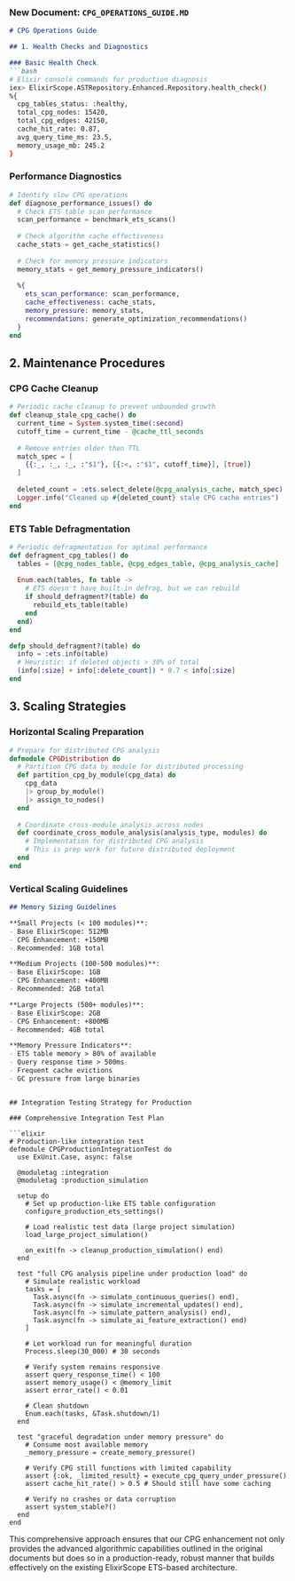 
### New Document: `CPG_OPERATIONS_GUIDE.MD`

```markdown
# CPG Operations Guide

## 1. Health Checks and Diagnostics

### Basic Health Check
```bash
# Elixir console commands for production diagnosis
iex> ElixirScope.ASTRepository.Enhanced.Repository.health_check()
%{
  cpg_tables_status: :healthy,
  total_cpg_nodes: 15420,
  total_cpg_edges: 42150,
  cache_hit_rate: 0.87,
  avg_query_time_ms: 23.5,
  memory_usage_mb: 245.2
}
```

### Performance Diagnostics
```elixir
# Identify slow CPG operations
def diagnose_performance_issues() do
  # Check ETS table scan performance
  scan_performance = benchmark_ets_scans()
  
  # Check algorithm cache effectiveness  
  cache_stats = get_cache_statistics()
  
  # Check for memory pressure indicators
  memory_stats = get_memory_pressure_indicators()
  
  %{
    ets_scan_performance: scan_performance,
    cache_effectiveness: cache_stats,
    memory_pressure: memory_stats,
    recommendations: generate_optimization_recommendations()
  }
end
```

## 2. Maintenance Procedures

### CPG Cache Cleanup
```elixir
# Periodic cache cleanup to prevent unbounded growth
def cleanup_stale_cpg_cache() do
  current_time = System.system_time(:second)
  cutoff_time = current_time - @cache_ttl_seconds
  
  # Remove entries older than TTL
  match_spec = [
    {{:_, :_, :_, :"$1"}, [{:<, :"$1", cutoff_time}], [true]}
  ]
  
  deleted_count = :ets.select_delete(@cpg_analysis_cache, match_spec)
  Logger.info("Cleaned up #{deleted_count} stale CPG cache entries")
end
```

### ETS Table Defragmentation
```elixir
# Periodic defragmentation for optimal performance
def defragment_cpg_tables() do
  tables = [@cpg_nodes_table, @cpg_edges_table, @cpg_analysis_cache]
  
  Enum.each(tables, fn table ->
    # ETS doesn't have built-in defrag, but we can rebuild
    if should_defragment?(table) do
      rebuild_ets_table(table)
    end
  end)
end

defp should_defragment?(table) do
  info = :ets.info(table)
  # Heuristic: if deleted objects > 30% of total
  (info[:size] + info[:delete_count]) * 0.7 < info[:size]
end
```

## 3. Scaling Strategies

### Horizontal Scaling Preparation
```elixir
# Prepare for distributed CPG analysis
defmodule CPGDistribution do
  # Partition CPG data by module for distributed processing
  def partition_cpg_by_module(cpg_data) do
    cpg_data
    |> group_by_module()
    |> assign_to_nodes()
  end
  
  # Coordinate cross-module analysis across nodes
  def coordinate_cross_module_analysis(analysis_type, modules) do
    # Implementation for distributed CPG analysis
    # This is prep work for future distributed deployment
  end
end
```

### Vertical Scaling Guidelines
```markdown
## Memory Sizing Guidelines

**Small Projects (< 100 modules)**:
- Base ElixirScope: 512MB
- CPG Enhancement: +150MB
- Recommended: 1GB total

**Medium Projects (100-500 modules)**:
- Base ElixirScope: 1GB  
- CPG Enhancement: +400MB
- Recommended: 2GB total

**Large Projects (500+ modules)**:
- Base ElixirScope: 2GB
- CPG Enhancement: +800MB  
- Recommended: 4GB total

**Memory Pressure Indicators**:
- ETS table memory > 80% of available
- Query response time > 500ms
- Frequent cache evictions
- GC pressure from large binaries
```
```

## Integration Testing Strategy for Production

### Comprehensive Integration Test Plan

```elixir
# Production-like integration test
defmodule CPGProductionIntegrationTest do
  use ExUnit.Case, async: false
  
  @moduletag :integration
  @moduletag :production_simulation
  
  setup do
    # Set up production-like ETS table configuration
    configure_production_ets_settings()
    
    # Load realistic test data (large project simulation)
    load_large_project_simulation()
    
    on_exit(fn -> cleanup_production_simulation() end)
  end
  
  test "full CPG analysis pipeline under production load" do
    # Simulate realistic workload
    tasks = [
      Task.async(fn -> simulate_continuous_queries() end),
      Task.async(fn -> simulate_incremental_updates() end),
      Task.async(fn -> simulate_pattern_analysis() end),
      Task.async(fn -> simulate_ai_feature_extraction() end)
    ]
    
    # Let workload run for meaningful duration
    Process.sleep(30_000) # 30 seconds
    
    # Verify system remains responsive
    assert query_response_time() < 100
    assert memory_usage() < @memory_limit
    assert error_rate() < 0.01
    
    # Clean shutdown
    Enum.each(tasks, &Task.shutdown/1)
  end
  
  test "graceful degradation under memory pressure" do
    # Consume most available memory
    _memory_pressure = create_memory_pressure()
    
    # Verify CPG still functions with limited capability
    assert {:ok, _limited_result} = execute_cpg_query_under_pressure()
    assert cache_hit_rate() > 0.5 # Should still have some caching
    
    # Verify no crashes or data corruption
    assert system_stable?()
  end
end
```

This comprehensive approach ensures that our CPG enhancement not only provides the advanced algorithmic capabilities outlined in the original documents but does so in a production-ready, robust manner that builds effectively on the existing ElixirScope ETS-based architecture.
 